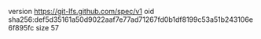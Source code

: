 version https://git-lfs.github.com/spec/v1
oid sha256:def5d35161a50d9022aaf7e77ad71267fd0b1df8199c53a51b243106e6f895fc
size 57
